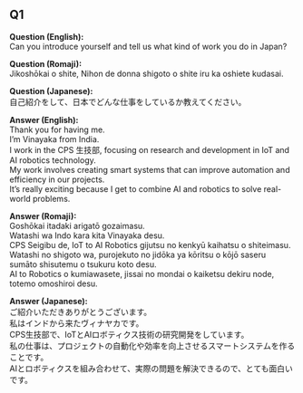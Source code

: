 ## Q1

**Question (English):**  
Can you introduce yourself and tell us what kind of work you do in Japan?  

**Question (Romaji):**  
Jikoshōkai o shite, Nihon de donna shigoto o shite iru ka oshiete kudasai.  

**Question (Japanese):**  
自己紹介をして、日本でどんな仕事をしているか教えてください。  

**Answer (English):**  
Thank you for having me.  
I’m Vinayaka from India.  
I work in the CPS 生技部, focusing on research and development in IoT and AI robotics technology.  
My work involves creating smart systems that can improve automation and efficiency in our projects.  
It’s really exciting because I get to combine AI and robotics to solve real-world problems.  

**Answer (Romaji):**  
Goshōkai itadaki arigatō gozaimasu.  
Watashi wa Indo kara kita Vinayaka desu.  
CPS Seigibu de, IoT to AI Robotics gijutsu no kenkyū kaihatsu o shiteimasu.  
Watashi no shigoto wa, purojekuto no jidōka ya kōritsu o kōjō saseru sumāto shisutemu o tsukuru koto desu.  
AI to Robotics o kumiawasete, jissai no mondai o kaiketsu dekiru node, totemo omoshiroi desu.  

**Answer (Japanese):**  
ご紹介いただきありがとうございます。  
私はインドから来たヴィナヤカです。  
CPS生技部で、IoTとAIロボティクス技術の研究開発をしています。  
私の仕事は、プロジェクトの自動化や効率を向上させるスマートシステムを作ることです。  
AIとロボティクスを組み合わせて、実際の問題を解決できるので、とても面白いです。